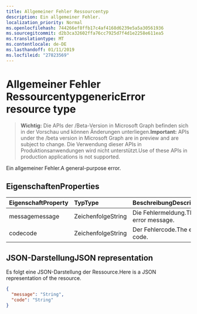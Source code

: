 ```yaml
---
title: Allgemeiner Fehler Ressourcentyp
description: Ein allgemeiner Fehler.
localization_priority: Normal
ms.openlocfilehash: 744266ef8ffb17c4af4168d6239e5a5a30561936
ms.sourcegitcommit: d2b3ca32602ffa76cc7925d7f4d1e2258e611ea5
ms.translationtype: MT
ms.contentlocale: de-DE
ms.lasthandoff: 01/11/2019
ms.locfileid: "27823569"
---
```

# <a name="genericerror-resource-type"></a><span data-ttu-id="a8259-103">Allgemeiner Fehler Ressourcentyp</span><span class="sxs-lookup"><span data-stu-id="a8259-103">genericError resource type</span></span>

> <span data-ttu-id="a8259-104">**Wichtig:** Die APIs der /Beta-Version in Microsoft Graph befinden sich in der Vorschau und können Änderungen unterliegen.</span><span class="sxs-lookup"><span data-stu-id="a8259-104">**Important:** APIs under the /beta version in Microsoft Graph are in preview and are subject to change.</span></span> <span data-ttu-id="a8259-105">Die Verwendung dieser APIs in Produktionsanwendungen wird nicht unterstützt.</span><span class="sxs-lookup"><span data-stu-id="a8259-105">Use of these APIs in production applications is not supported.</span></span>

<span data-ttu-id="a8259-106">Ein allgemeiner Fehler.</span><span class="sxs-lookup"><span data-stu-id="a8259-106">A general-purpose error.</span></span>

## <a name="properties"></a><span data-ttu-id="a8259-107">Eigenschaften</span><span class="sxs-lookup"><span data-stu-id="a8259-107">Properties</span></span>

| <span data-ttu-id="a8259-108">Eigenschaft</span><span class="sxs-lookup"><span data-stu-id="a8259-108">Property</span></span> | <span data-ttu-id="a8259-109">Typ</span><span class="sxs-lookup"><span data-stu-id="a8259-109">Type</span></span> | <span data-ttu-id="a8259-110">Beschreibung</span><span class="sxs-lookup"><span data-stu-id="a8259-110">Description</span></span> |
|:---------|:-----|:------------|
| <span data-ttu-id="a8259-111">message</span><span class="sxs-lookup"><span data-stu-id="a8259-111">message</span></span> | <span data-ttu-id="a8259-112">Zeichenfolge</span><span class="sxs-lookup"><span data-stu-id="a8259-112">String</span></span> | <span data-ttu-id="a8259-113">Die Fehlermeldung.</span><span class="sxs-lookup"><span data-stu-id="a8259-113">The error message.</span></span> |
| <span data-ttu-id="a8259-114">code</span><span class="sxs-lookup"><span data-stu-id="a8259-114">code</span></span> | <span data-ttu-id="a8259-115">Zeichenfolge</span><span class="sxs-lookup"><span data-stu-id="a8259-115">String</span></span> | <span data-ttu-id="a8259-116">Der Fehlercode.</span><span class="sxs-lookup"><span data-stu-id="a8259-116">The error code.</span></span> |

## <a name="json-representation"></a><span data-ttu-id="a8259-117">JSON-Darstellung</span><span class="sxs-lookup"><span data-stu-id="a8259-117">JSON representation</span></span>

<span data-ttu-id="a8259-118">Es folgt eine JSON-Darstellung der Ressource.</span><span class="sxs-lookup"><span data-stu-id="a8259-118">Here is a JSON representation of the resource.</span></span>

<!-- {
  "blockType": "resource",
  "optionalProperties": [
  ],
  "@odata.type": "microsoft.graph.genericError"
}-->

```json
{
  "message": "String",
  "code": "String"
}
```
